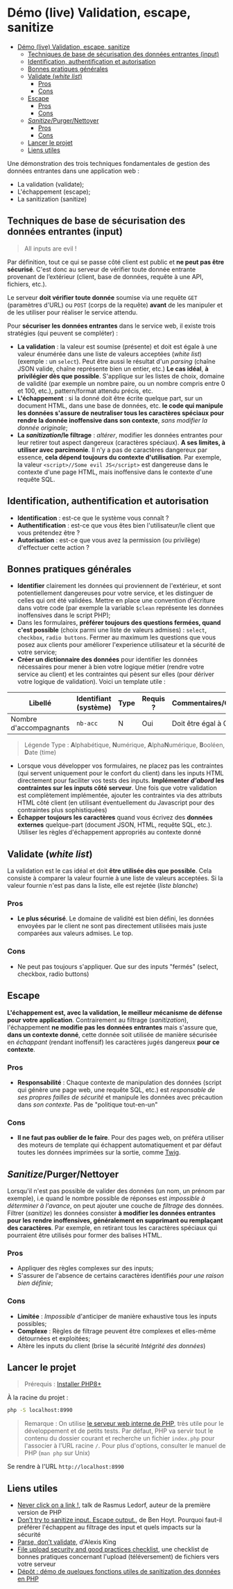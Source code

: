 # Démo (live) Validation, escape, sanitize

- [Démo (live) Validation, escape, sanitize](#démo-live-validation-escape-sanitize)
  - [Techniques de base de sécurisation des données entrantes (input)](#techniques-de-base-de-sécurisation-des-données-entrantes-input)
  - [Identification, authentification et autorisation](#identification-authentification-et-autorisation)
  - [Bonnes pratiques générales](#bonnes-pratiques-générales)
  - [Validate (*white list*)](#validate-white-list)
    - [Pros](#pros)
    - [Cons](#cons)
  - [Escape](#escape)
    - [Pros](#pros-1)
    - [Cons](#cons-1)
  - [*Sanitize*/Purger/Nettoyer](#sanitizepurgernettoyer)
    - [Pros](#pros-2)
    - [Cons](#cons-2)
  - [Lancer le projet](#lancer-le-projet)
  - [Liens utiles](#liens-utiles)


Une démonstration des trois techniques fondamentales de gestion des données entrantes dans une application web :

- La validation (validate);
- L'échappement (escape);
- La sanitization (sanitize)

## Techniques de base de sécurisation des données entrantes (input)

> All inputs are evil !

Par définition, tout ce qui se passe côté client est public et **ne peut pas être sécurisé**. C'est donc au serveur de vérifier toute donnée entrante provenant de l’extérieur (client, base de données, requête à une API, fichiers, etc.). 

Le serveur **doit vérifier toute donnée** soumise via une requête `GET` (paramètres d'URL) ou `POST` (corps de la requête) **avant** de les manipuler et de les utiliser pour réaliser le service attendu. 

Pour **sécuriser les données entrantes** dans le service web, il existe trois stratégies (qui peuvent se compléter) :

- **La validation** : la valeur est soumise (présente) et doit est égale à une valeur énumérée dans une liste de valeurs acceptées (*white list*) (exemple : un `select`). Peut être aussi le résultat d'un *parsing* (chaîne JSON valide, chaîne représente bien un entier, etc.) **Le cas idéal**, **à privilégier dès que possible**. S'applique sur les listes de choix, domaine de validité (par exemple un nombre paire, ou un nombre compris entre 0 et 100, etc.), pattern/format attendu précis, etc.
- **L'échappement** : si la donné doit être écrite quelque part, sur un document HTML, dans une base de données, etc. **le code qui manipule les données s'assure de neutraliser tous les caractères spéciaux pour rendre la donnée inoffensive dans son contexte**, *sans modifier la donnée originale*;
- **La *sanitization*/le filtrage** : *altérer*, modifier les données entrantes pour leur retirer tout aspect dangereux (caractères spéciaux). **A ses limites, à utiliser avec parcimonie**. Il n'y a pas de caractères dangereux par essence, **cela dépend toujours du contexte d'utilisation**. Par exemple, la valeur `<script>//Some evil JS</script>` est dangereuse dans le contexte d'une page HTML, mais inoffensive dans le contexte d'une requête SQL.

## Identification, authentification et autorisation

- **Identification** : est-ce que le système vous connaît ?
- **Authentification** : est-ce que vous êtes bien l'utilisateur/le client que vous prétendez être ?
- **Autorisation** : est-ce que vous avez la permission (ou privilège) d'effectuer cette action ?


## Bonnes pratiques générales

- **Identifier** clairement les données qui proviennent de l'extérieur, et sont potentiellement dangereuses pour votre service, et les distinguer de celles qui ont été validées. Mettre en place une convention d'écriture dans votre code (par exemple la variable `$clean` représente les données inoffensives dans le script PHP);
- Dans les formulaires, **préférer toujours des questions fermées, quand c'est possible** (choix parmi une liste de valeurs admises) : `select`, `checkbox`, `radio buttons`.  Fermer au maximum les questions que vous posez aux clients pour améliorer l'experience utilisateur et la sécurité de votre service;
- **Créer un dictionnaire des données** pour identifier les données nécessaires pour mener à bien votre logique métier (rendre votre service au client) et les contraintes qui pèsent sur elles (pour dériver votre logique de validation). Voici un template utile :

| Libellé  | Identifiant (système)  | Type  | Requis ?   | Commentaires/Contraintes  |
|---|---|---|---|---|
| Nombre d'accompagnants | `nb-acc`  | N  | Oui  | Doit être égal à 0, 1 ou 2.  |

> Légende Type : **A**lphabétique, **N**umérique, **A**lpha**N**umérique, **B**ooléen, **D**ate (time)

- Lorsque vous développer vos formulaires, ne placez pas les contraintes (qui servent uniquement pour le confort du client) dans les inputs HTML directement pour faciliter vos tests des inputs. **Implémenter *d'abord* les contraintes sur les inputs côté serveur**. Une fois que votre validation est complètement implémentée, ajouter les contraintes via des attributs HTML côté client (en utilisant éventuellement du Javascript pour des contraintes plus sophistiquées)
- **Échapper toujours les caractères** quand vous écrivez des **données externes** quelque-part (document JSON, HTML, requête SQL, etc.). Utiliser les règles d'échappement appropriés au contexte donné

## Validate (*white list*)

La validation est le cas idéal et doit **être utilisée dès que possible**. Cela consiste à comparer la valeur fournie à une liste de valeurs acceptées. Si la valeur fournie n'est pas dans la liste, elle est rejetée (*liste blanche*)


### Pros

- **Le plus sécurisé**. Le domaine de validité est bien défini, les données envoyées par le client ne sont pas directement utilisées mais juste comparées aux valeurs admises. Le top.

### Cons

- Ne peut pas toujours s'appliquer. Que sur des inputs "fermés" (select, checkbox, radio buttons)

## Escape

**L'échappement est, avec la validation, le meilleur mécanisme de défense pour votre application**. Contrairement au filtrage (*sanitization*), l'échappement **ne modifie pas les données entrantes** mais s'assure que, **dans un contexte donné**, cette donnée soit utilisée de manière sécurisée en *échappant* (rendant inoffensif) les caractères jugés dangereux **pour ce contexte**.

### Pros

- **Responsabilité** : Chaque contexte de manipulation des données (script qui génère une page web, une requête SQL, etc.) est *responsable de ses propres failles de sécurité* et manipule les données avec précaution dans *son contexte*. Pas de "politique tout-en-un"

### Cons

- **Il ne faut pas oublier de le faire**. Pour des pages web, on préféra utiliser des moteurs de template qui échappent automatiquement et par défaut toutes les données imprimées sur la sortie, comme [Twig](https://twig.symfony.com/).

## *Sanitize*/Purger/Nettoyer

Lorsqu'il n'est pas possible de valider des données (un nom, un prénom par exemple), i.e quand le nombre possible de réponses est *impossible à déterminer à l'avance*, on peut ajouter une couche de *filtrage* des données. Filtrer (*sanitize*) les données consister **à modifier les données entrantes pour les rendre inoffensives, généralement en supprimant ou remplaçant des caractères**. Par exemple, en retirant tous les caractères spéciaux qui pourraient être utilisés pour former des balises HTML.

### Pros

- Appliquer des règles complexes sur des inputs;
- S'assurer de l'absence de certains caractères identifiés *pour une raison bien définie*;

### Cons

- **Limitée** : *Impossible* d'anticiper de manière exhaustive tous les inputs possibles;
- **Complexe** : Règles de filtrage peuvent être complexes et elles-même détournées et exploitées;
- Altère les inputs du client (brise la sécurité *Intégrité des données*)


## Lancer le projet

> Prérequis : [Installer PHP8+](https://www.php.net/downloads.php)

À la racine du projet :

~~~bash
php -S localhost:8990
~~~

> Remarque : On utilise [le serveur web interne de PHP](https://www.php.net/manual/fr/features.commandline.webserver.php), très utile pour le développement et de petits tests. Par défaut, PHP va servir tout le contenu du dossier courant et recherche un fichier `index.php` pour l'associer à l'URL racine `/`. Pour plus d'options, consulter le manuel de PHP (`man php` sur Unix)

Se rendre à l'URL `http://localhost:8990`

## Liens utiles

- [Never click on a link !](http://talks.php.net/show/penguicon1/0), talk de Rasmus Ledorf, auteur de la première version de PHP
- [Don’t try to sanitize input. Escape output.](https://benhoyt.com/writings/dont-sanitize-do-escape/), de Ben Hoyt. Pourquoi faut-il préférer l'échappent au filtrage des input et quels impacts sur la sécurité
- [Parse, don’t validate](https://lexi-lambda.github.io/blog/2019/11/05/parse-don-t-validate/), d'Alexis King
- [File upload security and good practices checklist](https://github.com/dilaouid/shitshit/blob/main/backend-good-practices-security/FILE_UPLOAD.md), une checklist de bonnes pratiques concernant l'upload (téléversement) de fichiers vers votre serveur
- [Dépôt : démo de quelques fonctions utiles de sanitization des données en PHP](https://github.com/paul-schuhm/developpement-cote-serveur-php/blob/main/demos/web/fonctions-utiles-web.php)

